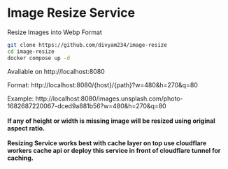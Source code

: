 # Image Resize Service
Resize Images into Webp Format
```sh
git clone https://github.com/divyam234/image-resize
cd image-resize
docker compose up -d
```
Avaliable on http://localhost:8080

Format: http://localhost:8080/{host}/{path}?w=480&h=270&q=80

Example: http://localhost:8080/images.unsplash.com/photo-1682687220067-dced9a881b56?w=480&h=270&q=80 <br>
<br>
**If any of height or width is missing image will be resized using original aspect ratio.**
<br>
<br>
**Resizing Service works best with cache layer on top use cloudflare workers cache api or deploy this service in front of cloudflare tunnel for caching.**
